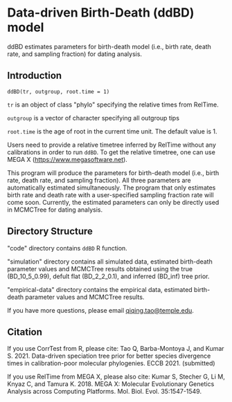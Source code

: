 Data-driven Birth-Death (ddBD) model
==============

ddBD estimates parameters for birth-death model (i.e., birth rate, death rate, and sampling fraction) for dating analysis.  

Introduction
------------------- 

`ddBD(tr, outgroup, root.time = 1)`

  `tr` is an object of class "phylo" specifying the relative times from RelTime. 
	
  `outgroup` is a vector of character specifying all outgroup tips
  
  `root.time` is the age of root in the current time unit. The default value is 1. 
	
Users need to provide a relative timetree inferred by RelTime without any calibrations in order to run `ddBD`. To get the relative timetree, one can use MEGA X (https://www.megasoftware.net).  

This program will produce the parameters for birth-death model (i.e., birth rate, death rate, and sampling fraction). All three parameters are automatically estimated simultaneously. The program that only estimates birth rate and death rate with a user-specified sampling fraction rate will come soon. Currently, the estimated parameters can only be directly used in MCMCTree for dating analysis. 


Directory Structure
------------------- 

"code" directory contains `ddBD` R function.

"simulation" directory contains all simulated data, estimated birth-death parameter values and MCMCTree results obtained using the true (BD_10_5_0.99), defult flat (BD_2_2_0.1), and inferred (BD_inf) tree prior. 

"empirical-data" directory contains the empirical data, estimated birth-death parameter values and MCMCTree results. 


If you have more questions, please email qiqing.tao@temple.edu.


Citation
------------------- 

If you use CorrTest from R, please cite:
Tao Q, Barba-Montoya J, and Kumar S. 2021. Data-driven speciation tree prior for better species divergence times in calibration-poor molecular phylogenies. ECCB 2021. (submitted)

If you use RelTime from MEGA X, please also cite:
Kumar S, Stecher G, Li M, Knyaz C, and Tamura K. 2018. MEGA X: Molecular Evolutionary Genetics Analysis across Computing Platforms. Mol. Biol. Evol. 35:1547-1549.